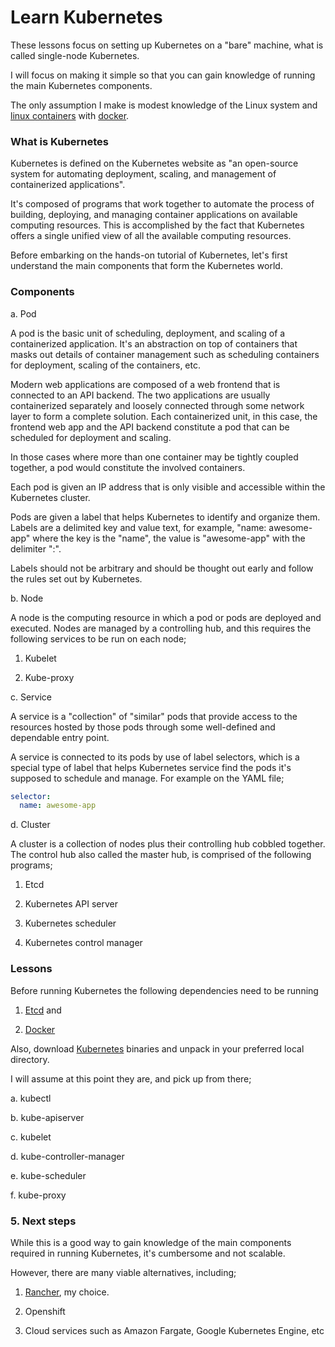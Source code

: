 Learn Kubernetes
===================================

These lessons focus on setting up Kubernetes on a "bare" machine, what is called single-node Kubernetes.

I will focus on making it simple so that you can gain knowledge of running the main Kubernetes components.

The only assumption I make is modest knowledge of the Linux system and [linux containers](https://www.docker.com/resources/what-container) with [docker](https://www.docker.com/get-started).

### What is Kubernetes

Kubernetes is defined on the Kubernetes website as "an open-source system for automating deployment, scaling, and management of containerized applications".

It's composed of programs that work together to automate the process of building, deploying, and managing container applications on available computing resources. This is accomplished by the fact that Kubernetes offers a single unified view of all the available computing resources.

Before embarking on the hands-on tutorial of Kubernetes, let's first understand the main components that form the Kubernetes world.

### Components

  a. Pod

A pod is the basic unit of scheduling, deployment, and scaling of a containerized application. It's an abstraction on top of containers that masks out details of container management such as scheduling containers for deployment, scaling of the containers, etc.

Modern web applications are composed of a web frontend that is connected to an API backend. The two applications are usually containerized separately and loosely connected through some network layer to form a complete solution. Each containerized unit, in this case, the frontend web app and the API backend constitute a pod that can be scheduled for deployment and scaling. 

In those cases where more than one container may be tightly coupled together, a pod would constitute the involved containers.

Each pod is given an IP address that is only visible and accessible within the Kubernetes cluster.

Pods are given a label that helps Kubernetes to identify and organize them. Labels are a delimited key and value text, for example, "name: awesome-app" where the key is the "name", the value is "awesome-app" with the delimiter ":".

Labels should not be arbitrary and should be thought out early and follow the rules set out by Kubernetes.

  b. Node

A node is the computing resource in which a pod or pods are deployed and executed. Nodes are managed by a controlling hub, and this requires the following services to be run on each node;

1. Kubelet

2. Kube-proxy

  c. Service

A service is a "collection" of  "similar" pods that provide access to the resources hosted by those pods through some well-defined and dependable entry point.

A service is connected to its pods by use of label selectors, which is a special type of label that helps Kubernetes service find the pods it's supposed to schedule and manage. For example on the YAML file;

```yaml
selector:
  name: awesome-app
```

  d. Cluster

A cluster is a collection of nodes plus their controlling hub cobbled together. The control hub also called the master hub, is comprised of the following programs;

1. Etcd

2. Kubernetes API server

3. Kubernetes scheduler

4. Kubernetes control manager

### Lessons

Before running Kubernetes the following dependencies need to be running

  1. [Etcd](https://github.com/etcd-io/etcd) and

  2. [Docker](https://www.docker.com/get-started)

Also, download [Kubernetes](https://kubernetes.io/docs/setup/release/notes/) binaries and unpack in your preferred local directory. 

I will assume at this point they are, and pick up from there;

a. kubectl

b. kube-apiserver

c. kubelet

d. kube-controller-manager

e. kube-scheduler

f. kube-proxy

### 5. Next steps
While this is a good way to gain knowledge of the main components required in running Kubernetes, it's cumbersome and not scalable.

However, there are many viable alternatives, including;

1. [Rancher](https://github.com/rancher/rancher), my choice.

2. Openshift

3. Cloud services such as Amazon Fargate, Google Kubernetes Engine, etc
